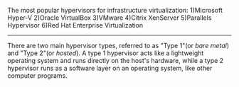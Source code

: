 The most popular hypervisors for infrastructure virtualization:
1)Microsoft Hyper-V
2)Oracle VirtualBox
3)VMware 
4)Citrix XenServer
5)Parallels Hypervisor
6)Red Hat Enterprise Virtualization

--------------

There are two main hypervisor types, referred to as "Type 1"(or *bare metal*) and "Type 2"(or *hosted*). A type 1 hypervisor acts like a lightweight operating system and runs directly on the host's hardware, while a type 2 hypervisor runs as a software layer on an operating system, like other computer programs.
